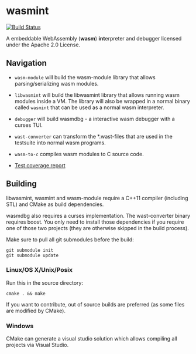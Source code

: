 # wasmint
[![Build Status](https://travis-ci.org/WebAssembly/wasmint.svg?branch=master)](https://travis-ci.org/WebAssembly/wasmint)

A embeddable WebAssembly (**wasm**) **int**erpreter and debugger licensed under the Apache 2.0 License.

## Navigation

* `wasm-module` will build the wasm-module library that allows parsing/serializing wasm modules.

* `libwasmint` will build the libwasmint library that allows running wasm modules inside a VM. The library will also
   be wrapped in a normal binary called `wasmint` that can be used as a normal wasm interpreter.

* `debugger` will build wasmdbg - a interactive wasm debugger with a curses TUI.

* `wast-converter` can transform the *.wast-files that are used in the testsuite into normal wasm programs.

* `wasm-to-c` compiles wasm modules to C source code.

* [Test coverage report](https://teemperor.de/wasmint_coverage/)

## Building

libwasmint, wasmint and wasm-module require a C++11 compiler (including STL) and CMake as build dependencies.

wasmdbg also requires a curses implementation. The wast-converter binary requires boost. You only need to install
those dependencies if you require one of those two projects (they are otherwise skipped in the build process).

Make sure to pull all git submodules before the build:

```
git submodule init
git submodule update
```
### Linux/OS X/Unix/Posix

Run this in the source directory:

```
cmake . && make
```

If you want to contribute, out of source builds are preferred (as some files are modified by CMake).

### Windows

CMake can generate a visual studio solution which allows compiling all projects via Visual Studio.
